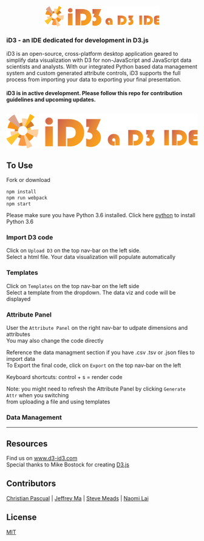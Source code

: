 <p align="center"><a href='http://d3-id3.com/'><img alt="d3-id3" src="assets/id3_logo_full.png" height="60%" width="60%"></a></p>

### iD3 - an IDE dedicated for development in D3.js
iD3 is an open-source, cross-platform desktop application geared to simplify data visualization with D3 for non-JavaScript and JavaScript data scientists and analysts. With our integrated Python based data management system and custom generated attribute controls, iD3 supports the full process from importing your data to exporting your final presentation.


#### iD3 is in active development. Please follow this repo for contribution guidelines and upcoming updates.

##
<p align="center">
  <img alt="iD3 Screenshot" src="assets/id3_logo_full.png">
</p>

## To Use
Fork or download
```
npm install  
npm run webpack  
npm start  
```
Please make sure you have Python 3.6 installed.
Click here [python](https://www.python.org/downloads/) to install Python 3.6

### Import D3 code
Click on `Upload D3` on the top nav-bar on the left side.  
Select a html file. Your data visualization will populate automatically

### Templates
Click on `Templates` on the top nav-bar on the left side    
Select a template from the dropdown. The data viz and code will be displayed

### Attribute Panel
User the `Attribute Panel` on the right nav-bar to udpate dimensions and attributes  
You may also change the code directly  

Reference the data managment section if you have .csv .tsv or .json files to import data  
To Export the final code, click on `Export` on the top nav-bar on the left

Keyboard shortcuts:
control + s = render code

Note: you might need to refresh the Attribute Panel by clicking `Generate Attr` when you switching  
from uploading a file and using templates

### Data Management
****

## Resources
Find us on www.d3-id3.com  
Special thanks to Mike Bostock for creating [D3.js](https://d3js.org/)  

## Contributors
[Christian Pascual](https://github.com/crp2002) | [Jeffrey Ma](https://github.com/jjeffreyma) | [Steve Meads](https://github.com/smeads) | [Naomi Lai](https://github.com/eveafeline)

## License
[MIT](https://spdx.org/licenses/MIT.html#licenseText)

